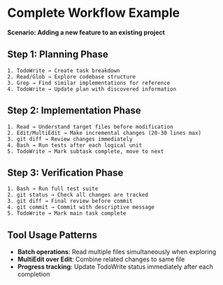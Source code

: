 # Complete Workflow Example

**Scenario: Adding a new feature to an existing project**

## Step 1: Planning Phase

```
1. TodoWrite → Create task breakdown
2. Read/Glob → Explore codebase structure 
3. Grep → Find similar implementations for reference
4. TodoWrite → Update plan with discovered information
```

## Step 2: Implementation Phase

```
1. Read → Understand target files before modification
2. Edit/MultiEdit → Make incremental changes (20-30 lines max)
3. git diff → Review changes immediately
4. Bash → Run tests after each logical unit
5. TodoWrite → Mark subtask complete, move to next
```

## Step 3: Verification Phase

```
1. Bash → Run full test suite
2. git status → Check all changes are tracked
3. git diff → Final review before commit
4. git commit → Commit with descriptive message
5. TodoWrite → Mark main task complete
```

## Tool Usage Patterns

- **Batch operations**: Read multiple files simultaneously when exploring
- **MultiEdit over Edit**: Combine related changes to same file
- **Progress tracking**: Update TodoWrite status immediately after each completion